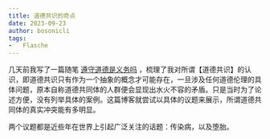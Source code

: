 ```yaml
---
title: 道德共识的奇点
date: 2023-09-23
author: bosonicli
tags:
-   Flasche
---
```


几天前我写了一篇随笔 [遵守道德是义务吗](./2023-09-07-遵守道德是义务吗.md) ，梳理了我对所谓【道德共识】的认识，即道德共识只有作为一个抽象的概念才可能存在，一旦涉及任何道德伦理的具体问题，原本自称道德共同体的人群便会显现出水火不容的矛盾。只是当时为了论述方便，没有列举具体的案例。这篇博客就尝试以具体的议题来展示，所谓道德共同体的真实冲突能有多明显。

两个议题都是近些年在世界上引起广泛关注的话题：传染病，以及堕胎。
